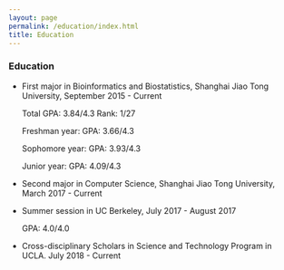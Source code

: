 ```yaml
---
layout: page
permalink: /education/index.html
title: Education
---
```


### Education
- First major in Bioinformatics and Biostatistics, Shanghai Jiao Tong University, September 2015 - Current

  Total GPA: 3.84/4.3 Rank: 1/27

  Freshman year: GPA: 3.66/4.3

  Sophomore year: GPA: 3.93/4.3

  Junior year: GPA: 4.09/4.3


- Second major in Computer Science, Shanghai Jiao Tong University, March 2017 - Current 


- Summer session in UC Berkeley, July 2017 - August 2017

  GPA: 4.0/4.0

- Cross-disciplinary Scholars in Science and Technology Program in UCLA. July 2018 - Current
